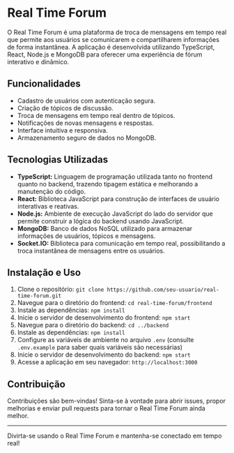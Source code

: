 # Real Time Forum

O Real Time Forum é uma plataforma de troca de mensagens em tempo real que permite aos usuários se comunicarem e compartilharem informações de forma instantânea. A aplicação é desenvolvida utilizando TypeScript, React, Node.js e MongoDB para oferecer uma experiência de fórum interativo e dinâmico.


## Funcionalidades

- Cadastro de usuários com autenticação segura.
- Criação de tópicos de discussão.
- Troca de mensagens em tempo real dentro de tópicos.
- Notificações de novas mensagens e respostas.
- Interface intuitiva e responsiva.
- Armazenamento seguro de dados no MongoDB.

## Tecnologias Utilizadas

- **TypeScript:** Linguagem de programação utilizada tanto no frontend quanto no backend, trazendo tipagem estática e melhorando a manutenção do código.
- **React:** Biblioteca JavaScript para construção de interfaces de usuário interativas e reativas.
- **Node.js:** Ambiente de execução JavaScript do lado do servidor que permite construir a lógica do backend usando JavaScript.
- **MongoDB:** Banco de dados NoSQL utilizado para armazenar informações de usuários, tópicos e mensagens.
- **Socket.IO:** Biblioteca para comunicação em tempo real, possibilitando a troca instantânea de mensagens entre os usuários.

## Instalação e Uso

1. Clone o repositório: `git clone https://github.com/seu-usuario/real-time-forum.git`
2. Navegue para o diretório do frontend: `cd real-time-forum/frontend`
3. Instale as dependências: `npm install`
4. Inicie o servidor de desenvolvimento do frontend: `npm start`
5. Navegue para o diretório do backend: `cd ../backend`
6. Instale as dependências: `npm install`
7. Configure as variáveis de ambiente no arquivo `.env` (consulte `.env.example` para saber quais variáveis são necessárias)
8. Inicie o servidor de desenvolvimento do backend: `npm start`
9. Acesse a aplicação em seu navegador: `http://localhost:3000`

## Contribuição

Contribuições são bem-vindas! Sinta-se à vontade para abrir issues, propor melhorias e enviar pull requests para tornar o Real Time Forum ainda melhor.

---

Divirta-se usando o Real Time Forum e mantenha-se conectado em tempo real!
